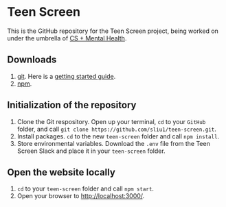 Teen Screen
===========

This is the GitHub repository for the Teen Screen project, being worked on under the umbrella of [CS + Mental Health](http://csplusmh.com/).

Downloads
---------
1. [git](https://git-scm.com/book/en/v2/Getting-Started-Installing-Git). Here is a [getting started guide](https://git-scm.com/book/en/v2/Getting-Started-Git-Basics).
2. [npm](https://nodejs.org/en/download/).

Initialization of the repository
--------------------------------
1. Clone the Git respository. Open up your terminal, `cd` to your `GitHub` folder, and call `git clone https://github.com/sliu1/teen-screen.git`.
2. Install packages. `cd` to the new `teen-screen` folder and call `npm install`.
3. Store environmental variables. Download the `.env` file from the Teen Screen Slack and place it in your `teen-screen` folder.

Open the website locally
------------------------
1. `cd` to your `teen-screen` folder and call `npm start`.
2. Open your browser to [http://localhost:3000/](http://localhost:3000/).
